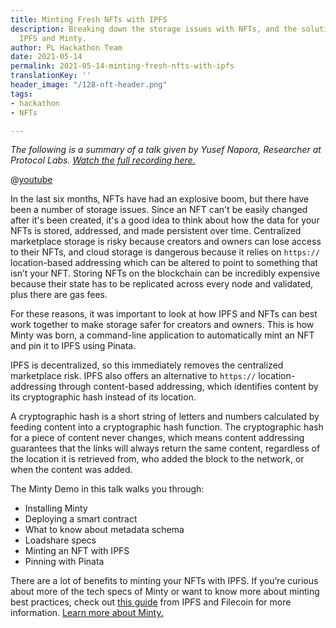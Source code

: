 ```yaml
---
title: Minting Fresh NFTs with IPFS
description: Breaking down the storage issues with NFTs, and the solution through
  IPFS and Minty.
author: PL Hackathon Team
date: 2021-05-14
permalink: 2021-05-14-minting-fresh-nfts-with-ipfs
translationKey: ''
header_image: "/128-nft-header.png"
tags:
- hackathon
- NFTs

---
```

_The following is a summary of a talk given by Yusef Napora, Researcher at Protocol Labs._ [_Watch the full recording here._](https://www.youtube.com/watch?v=WNukgBtlWeU)

@[youtube](WNukgBtlWeU)

In the last six months, NFTs have had an explosive boom, but there have been a number of storage issues. Since an NFT can't be easily changed after it's been created, it's a good idea to think about how the data for your NFTs is stored, addressed, and made persistent over time. Centralized marketplace storage is risky because creators and owners can lose access to their NFTs, and cloud storage is dangerous because it relies on `https://` location-based addressing which can be altered to point to something that isn’t your NFT. Storing NFTs on the blockchain can be incredibly expensive because their state has to be replicated across every node and validated, plus there are gas fees.

For these reasons, it was important to look at how IPFS and NFTs can best work together to make storage safer for creators and owners. This is how Minty was born, a command-line application to automatically mint an NFT and pin it to IPFS using Pinata.

IPFS is decentralized, so this immediately removes the centralized marketplace risk. IPFS also offers an alternative to `https://` location-addressing through content-based addressing, which identifies content by its cryptographic hash instead of its location.

A cryptographic hash is a short string of letters and numbers calculated by feeding content into a cryptographic hash function. The cryptographic hash for a piece of content never changes, which means content addressing guarantees that the links will always return the same content, regardless of the location it is retrieved from, who added the block to the network, or when the content was added.

The Minty Demo in this talk walks you through:

* Installing Minty
* Deploying a smart contract
* What to know about metadata schema
* Loadshare specs
* Minting an NFT with IPFS
* Pinning with Pinata

There are a lot of benefits to minting your NFTs with IPFS. If you’re curious about more of the tech specs of Minty or want to know more about minting best practices, check out [this guide](https://docs.ipfs.io/how-to/mint-nfts-with-ipfs/#how-minty-works) from IPFS and Filecoin for more information. [Learn more about Minty.](https://docs.ipfs.io/how-to/mint-nfts-with-ipfs/#minty)